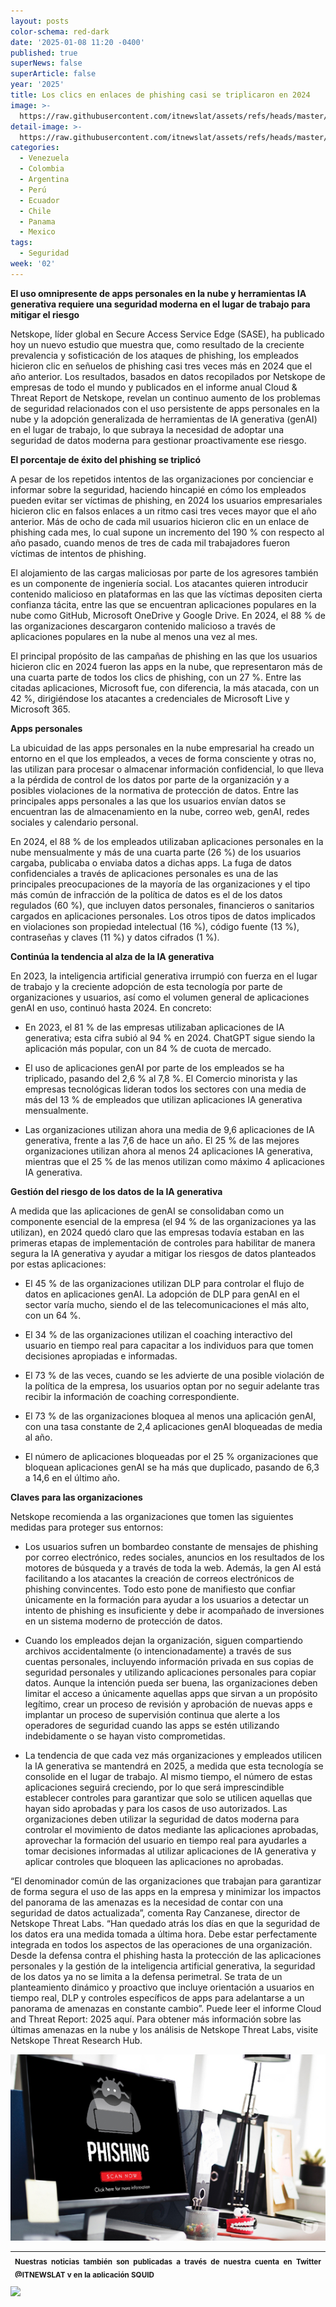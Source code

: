 ```yaml
---
layout: posts
color-schema: red-dark
date: '2025-01-08 11:20 -0400'
published: true
superNews: false
superArticle: false
year: '2025'
title: Los clics en enlaces de phishing casi se triplicaron en 2024
image: >-
  https://raw.githubusercontent.com/itnewslat/assets/refs/heads/master/img/540x320/phishing-p.jpg
detail-image: >-
  https://raw.githubusercontent.com/itnewslat/assets/refs/heads/master/img/1024x680/phishing-g.jpg
categories:
  - Venezuela
  - Colombia
  - Argentina
  - Perú
  - Ecuador
  - Chile
  - Panama
  - Mexico
tags:
  - Seguridad
week: '02'
---
```

**El uso omnipresente de apps personales en la nube y herramientas IA generativa requiere una seguridad moderna en el lugar de trabajo para mitigar el riesgo**

Netskope, líder global en Secure Access Service Edge (SASE), ha publicado hoy un nuevo estudio que muestra que, como resultado de la creciente prevalencia y sofisticación de los ataques de phishing, los empleados hicieron clic en señuelos de phishing casi tres veces más en 2024 que el año anterior. Los resultados, basados en datos recopilados por Netskope de empresas de todo el mundo y publicados en el informe anual Cloud & Threat Report de Netskope, revelan un continuo aumento de los problemas de seguridad relacionados con el uso persistente de apps personales en la nube y la adopción generalizada de herramientas de IA generativa (genAI) en el lugar de trabajo, lo que subraya la necesidad de adoptar una seguridad de datos moderna para gestionar proactivamente ese riesgo.

**El porcentaje de éxito del phishing se triplicó**

A pesar de los repetidos intentos de las organizaciones por concienciar e informar sobre la seguridad, haciendo hincapié en cómo los empleados pueden evitar ser víctimas de phishing, en 2024 los usuarios empresariales hicieron clic en falsos enlaces a un ritmo casi tres veces mayor que el año anterior. Más de ocho de cada mil usuarios hicieron clic en un enlace de phishing cada mes, lo cual supone un incremento del 190 % con respecto al año pasado, cuando menos de tres de cada mil trabajadores fueron víctimas de intentos de phishing.

El alojamiento de las cargas maliciosas por parte de los agresores también es un componente de ingeniería social. Los atacantes quieren introducir contenido malicioso en plataformas en las que las víctimas depositen cierta confianza tácita, entre las que se encuentran aplicaciones populares en la nube como GitHub, Microsoft OneDrive y Google Drive. En 2024, el 88 % de las organizaciones descargaron contenido malicioso a través de aplicaciones populares en la nube al menos una vez al mes.

El principal propósito de las campañas de phishing en las que los usuarios hicieron clic en 2024 fueron las apps en la nube, que representaron más de una cuarta parte de todos los clics de phishing, con un 27 %. Entre las citadas aplicaciones, Microsoft fue, con diferencia, la más atacada, con un 42 %, dirigiéndose los atacantes a credenciales de Microsoft Live y Microsoft 365.

**Apps personales**

La ubicuidad de las apps personales en la nube empresarial ha creado un entorno en el que los empleados, a veces de forma consciente y otras no, las utilizan para procesar o almacenar información confidencial, lo que lleva a la pérdida de control de los datos por parte de la organización y a posibles violaciones de la normativa de protección de datos. Entre las principales apps personales a las que los usuarios envían datos se encuentran las de almacenamiento en la nube, correo web, genAI, redes sociales y calendario personal.

En 2024, el 88 % de los empleados utilizaban aplicaciones personales en la nube mensualmente y más de una cuarta parte (26 %) de los usuarios cargaba, publicaba o enviaba datos a dichas apps. La fuga de datos confidenciales a través de aplicaciones personales es una de las principales preocupaciones de la mayoría de las organizaciones y el tipo más común de infracción de la política de datos es el de los datos regulados (60 %), que incluyen datos personales, financieros o sanitarios cargados en aplicaciones personales. Los otros tipos de datos implicados en violaciones son propiedad intelectual (16 %), código fuente (13 %), contraseñas y claves (11 %) y datos cifrados (1 %).

**Continúa la tendencia al alza de la IA generativa**

En 2023, la inteligencia artificial generativa irrumpió con fuerza en el lugar de trabajo y la creciente adopción de esta tecnología por parte de organizaciones y usuarios, así como el volumen general de aplicaciones genAI en uso, continuó hasta 2024. En concreto:

- En 2023, el 81 % de las empresas utilizaban aplicaciones de IA generativa; esta cifra subió al 94 % en 2024. ChatGPT sigue siendo la aplicación más popular, con un 84 % de cuota de mercado.

- El uso de aplicaciones genAI por parte de los empleados se ha triplicado, pasando del 2,6 % al 7,8 %. El Comercio minorista y las empresas tecnológicas lideran todos los sectores con una media de más del 13 % de empleados que utilizan aplicaciones IA generativa mensualmente.

- Las organizaciones utilizan ahora una media de 9,6 aplicaciones de IA generativa, frente a las 7,6 de hace un año. El 25 % de las mejores organizaciones utilizan ahora al menos 24 aplicaciones IA generativa, mientras que el 25 % de las menos utilizan como máximo 4 aplicaciones IA generativa.

**Gestión del riesgo de los datos de la IA generativa**

A medida que las aplicaciones de genAI se consolidaban como un componente esencial de la empresa (el 94 % de las organizaciones ya las utilizan), en 2024 quedó claro que las empresas todavía estaban en las primeras etapas de implementación de controles para habilitar de manera segura la IA generativa y ayudar a mitigar los riesgos de datos planteados por estas aplicaciones:

- El 45 % de las organizaciones utilizan DLP para controlar el flujo de datos en aplicaciones genAI. La adopción de DLP para genAI en el sector varía mucho, siendo el de las telecomunicaciones el más alto, con un 64 %.

- El 34 % de las organizaciones utilizan el coaching interactivo del usuario en tiempo real para capacitar a los individuos para que tomen decisiones apropiadas e informadas.

- El 73 % de las veces, cuando se les advierte de una posible violación de la política de la empresa, los usuarios optan por no seguir adelante tras recibir la información de coaching correspondiente.

- El 73 % de las organizaciones bloquea al menos una aplicación genAI, con una tasa constante de 2,4 aplicaciones genAI bloqueadas de media al año.

- El número de aplicaciones bloqueadas por el 25 % organizaciones que bloquean aplicaciones genAI se ha más que duplicado, pasando de 6,3 a 14,6 en el último año.

**Claves para las organizaciones**

Netskope recomienda a las organizaciones que tomen las siguientes medidas para proteger sus entornos:

- Los usuarios sufren un bombardeo constante de mensajes de phishing por correo electrónico, redes sociales, anuncios en los resultados de los motores de búsqueda y a través de toda la web. Además, la gen AI está facilitando a los atacantes la creación de correos electrónicos de phishing convincentes. Todo esto pone de manifiesto que confiar únicamente en la formación para ayudar a los usuarios a detectar un intento de phishing es insuficiente y debe ir acompañado de inversiones en un sistema moderno de protección de datos.

- Cuando los empleados dejan la organización, siguen compartiendo archivos accidentalmente (o intencionadamente) a través de sus cuentas personales, incluyendo información privada en sus copias de seguridad personales y utilizando aplicaciones personales para copiar datos. Aunque la intención pueda ser buena, las organizaciones deben limitar el acceso a únicamente aquellas apps que sirvan a un propósito legítimo, crear un proceso de revisión y aprobación de nuevas apps e implantar un proceso de supervisión continua que alerte a los operadores de seguridad cuando las apps se estén utilizando indebidamente o se hayan visto comprometidas.

- La tendencia de que cada vez más organizaciones y empleados utilicen la IA generativa se mantendrá en 2025, a medida que esta tecnología se consolide en el lugar de trabajo. Al mismo tiempo, el número de estas aplicaciones seguirá creciendo, por lo que será imprescindible establecer controles para garantizar que solo se utilicen aquellas que hayan sido aprobadas y para los casos de uso autorizados. Las organizaciones deben utilizar la seguridad de datos moderna para controlar el movimiento de datos mediante las aplicaciones aprobadas, aprovechar la formación del usuario en tiempo real para ayudarles a tomar decisiones informadas al utilizar aplicaciones de IA generativa y aplicar controles que bloqueen las aplicaciones no aprobadas.


“El denominador común de las organizaciones que trabajan para garantizar de forma segura el uso de las apps en la empresa y minimizar los impactos del panorama de las amenazas es la necesidad de contar con una seguridad de datos actualizada”, comenta Ray Canzanese, director de Netskope Threat Labs. “Han quedado atrás los días en que la seguridad de los datos era una medida tomada a última hora. Debe estar perfectamente integrada en todos los aspectos de las operaciones de una organización. Desde la defensa contra el phishing hasta la protección de las aplicaciones personales y la gestión de la inteligencia artificial generativa, la seguridad de los datos ya no se limita a la defensa perimetral. Se trata de un planteamiento dinámico y proactivo que incluye orientación a usuarios en tiempo real, DLP y controles específicos de apps para adelantarse a un panorama de amenazas en constante cambio”. Puede leer el informe Cloud and Threat Report: 2025 aquí. Para obtener más información sobre las últimas amenazas en la nube y los análisis de Netskope Threat Labs, visite Netskope Threat Research Hub.

![](https://raw.githubusercontent.com/itnewslat/assets/refs/heads/master/img/540x320/phishing-p.jpg)

<table style="height: 42px;" width="569">
<tbody>
<tr>
<td style="text-align: justify;"><sub><strong>Nuestras noticias también son publicadas a través de nuestra cuenta en Twitter <a href="https://twitter.com/itnewslat?lang=es">@ITNEWSLAT</a> y en la aplicación <a href="https://squidapp.co/en/">SQUID</a></strong></sub></td>
</tr>
</tbody>
</table>

<img src="https://tracker.metricool.com/c3po.jpg?hash=56f88a41e39ab42c063cc51676587a04"/>